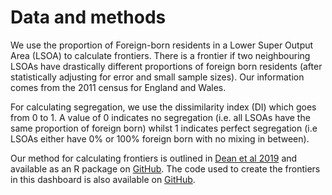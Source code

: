
# Data and methods

We use the proportion of Foreign-born residents in a Lower Super Output Area (LSOA) to calculate frontiers. There is a frontier if two neighbouring LSOAs have drastically different proportions of foreign born residents (after statistically adjusting for error and small sample sizes). Our information comes from the 2011 census for England and Wales. 

For calculating segregation, we use the dissimilarity index (DI) which goes from 0 to 1. A value of 0 indicates no segregation (i.e. all LSOAs have the same proportion of foreign born) whilst 1 indicates perfect segregation (i.e LSOAs either have 0% or 100% foreign born with no mixing in between). 

Our method for calculating frontiers is outlined in [Dean et al 2019](https://doi.org/10.1111/tesg.12316) and available as an R package on [GitHub](https://github.com/life-at-the-frontier/socialFrontiers). The code used to create the frontiers in this dashboard is also available on [GitHub](https://github.com/life-at-the-frontier/detect-uk-frontiers).  
